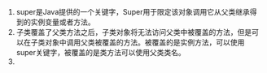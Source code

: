 1. super是Java提供的一个关键字，Super用于限定该对象调用它从父类继承得到的实例变量或者方法。
2. 子类覆盖了父类方法之后，子类对象将无法访问父类中被覆盖的方法，但是可以在子类对象中调用父类被覆盖的方法。被覆盖的是实例方法，可以使用super关键字，被覆盖的是类方法可以使用父类类名。
3. 